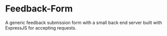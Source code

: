 # Feedback-Form
 A generic feedback submission form with a small back end server built with ExpressJS for accepting requests.
